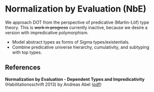 # Normalization by Evaluation (NbE)

We approach DOT from the perspective of predicative (Martin-Löf) type theory.
This is ~~work in progress~~ currently inactive, because we desire a version
with impredicative polymorphism.

* Model abstract types as forms of Sigma types/existentials.
* Combine predicative universe hierarchy, cumulativity, and subtyping with top types.

## References

**Normalization by Evaluation - Dependent Types and Impredicativity** (Habilitationsschrift 2013) by Andreas Abel ([pdf](http://www2.tcs.ifi.lmu.de/~abel/habil.pdf))
